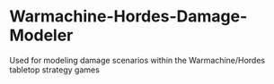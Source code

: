 # Warmachine-Hordes-Damage-Modeler
Used for modeling damage scenarios within the Warmachine/Hordes tabletop strategy games
